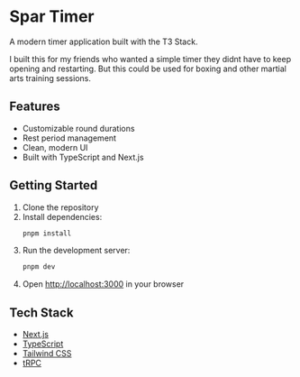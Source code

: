 # Spar Timer

A modern timer application built with the T3 Stack.

I built this for my friends who wanted a simple timer they didnt have to keep opening and restarting. But this could be used for boxing and other martial arts training sessions.

## Features

- Customizable round durations
- Rest period management
- Clean, modern UI
- Built with TypeScript and Next.js

## Getting Started

1. Clone the repository
2. Install dependencies:
   ```bash
   pnpm install
   ```
3. Run the development server:
   ```bash
   pnpm dev
   ```
4. Open [http://localhost:3000](http://localhost:3000) in your browser

## Tech Stack

- [Next.js](https://nextjs.org)
- [TypeScript](https://www.typescriptlang.org)
- [Tailwind CSS](https://tailwindcss.com)
- [tRPC](https://trpc.io)
